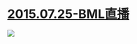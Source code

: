  # [2015.07.25-BML直播](http://www.bilibili.com/html/BML2015-live.html )
![](https://bilicover2015.github.io/Android/2015.07.25-BML直播.png )
